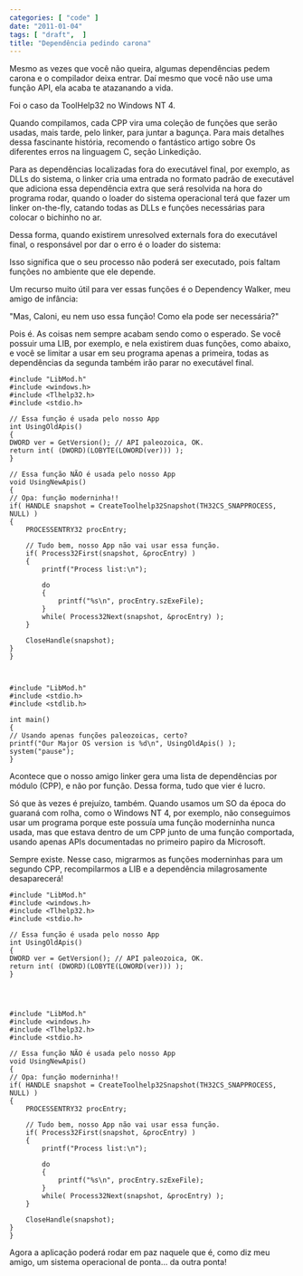```yaml
---
categories: [ "code" ]
date: "2011-01-04"
tags: [ "draft",  ]
title: "Dependência pedindo carona"
---
```

Mesmo as vezes que você não queira, algumas dependências pedem carona
e o compilador deixa entrar. Daí mesmo que você não use uma função
API, ela acaba te atazanando a vida.

Foi o caso da ToolHelp32 no Windows NT 4.

Quando compilamos, cada CPP vira uma coleção de funções que serão
usadas, mais tarde, pelo linker, para juntar a bagunça. Para mais
detalhes dessa fascinante história, recomendo o fantástico artigo
sobre Os diferentes erros na linguagem C, seção Linkedição.

Para as dependências localizadas fora do executável final, por exemplo,
as DLLs do sistema, o linker cria uma entrada no formato padrão de
executável que adiciona essa dependência extra que será resolvida na
hora do programa rodar, quando o loader do sistema operacional terá que
fazer um linker on-the-fly, catando todas as DLLs e funções necessárias
para colocar o bichinho no ar.

Dessa forma, quando existirem unresolved externals fora do executável
final, o responsável por dar o erro é o loader do sistema:

Isso significa que o seu processo não poderá ser executado, pois faltam
funções no ambiente que ele depende.

Um recurso muito útil para ver essas funções é o Dependency Walker,
meu amigo de infância:

"Mas, Caloni, eu nem uso essa função! Como ela pode ser necessária?"

Pois é. As coisas nem sempre acabam sendo como o esperado. Se você
possuir uma LIB, por exemplo, e nela existirem duas funções, como
abaixo, e você se limitar a usar em seu programa apenas a primeira, todas
as dependências da segunda também irão parar no executável final.

    #include "LibMod.h"
    #include <windows.h>
    #include <Tlhelp32.h>
    #include <stdio.h>
    
    // Essa função é usada pelo nosso App
    int UsingOldApis()
    {
	DWORD ver = GetVersion(); // API paleozoica, OK.
	return int( (DWORD)(LOBYTE(LOWORD(ver))) );
    }
    
    // Essa função NÃO é usada pelo nosso App
    void UsingNewApis()
    {
	// Opa: função moderninha!!
	if( HANDLE snapshot = CreateToolhelp32Snapshot(TH32CS_SNAPPROCESS,
	NULL) )
	{
		PROCESSENTRY32 procEntry;
    
		// Tudo bem, nosso App não vai usar essa função.
		if( Process32First(snapshot, &procEntry) )
		{
			printf("Process list:\n");
    
			do
			{
				printf("%s\n", procEntry.szExeFile);
			}
			while( Process32Next(snapshot, &procEntry) );
		}
    
		CloseHandle(snapshot);
	}
    }
     
    

    #include "LibMod.h"
    #include <stdio.h>
    #include <stdlib.h>
    
    int main()
    {
	// Usando apenas funções paleozoicas, certo?
	printf("Our Major OS version is %d\n", UsingOldApis() );
	system("pause");
    }
     
    

Acontece que o nosso amigo linker gera uma lista de dependências por
módulo (CPP), e não por função. Dessa forma, tudo que vier é lucro.

Só que às vezes é prejuízo, também. Quando usamos um SO da época
do guaraná com rolha, como o Windows NT 4, por exemplo, não conseguimos
usar um programa porque este possuía uma função moderninha nunca usada,
mas que estava dentro de um CPP junto de uma função comportada, usando
apenas APIs documentadas no primeiro papiro da Microsoft.

Sempre existe. Nesse caso, migrarmos as funções moderninhas para
um segundo CPP, recompilarmos a LIB e a dependência milagrosamente
desaparecerá!

    #include "LibMod.h"
    #include <windows.h>
    #include <Tlhelp32.h>
    #include <stdio.h>
    
    // Essa função é usada pelo nosso App
    int UsingOldApis()
    {
	DWORD ver = GetVersion(); // API paleozoica, OK.
	return int( (DWORD)(LOBYTE(LOWORD(ver))) );
    }
    
     
    

    #include "LibMod.h"
    #include <windows.h>
    #include <Tlhelp32.h>
    #include <stdio.h>
    
    // Essa função NÃO é usada pelo nosso App
    void UsingNewApis()
    {
	// Opa: função moderninha!!
	if( HANDLE snapshot = CreateToolhelp32Snapshot(TH32CS_SNAPPROCESS,
	NULL) )
	{
		PROCESSENTRY32 procEntry;
    
		// Tudo bem, nosso App não vai usar essa função.
		if( Process32First(snapshot, &procEntry) )
		{
			printf("Process list:\n");
    
			do
			{
				printf("%s\n", procEntry.szExeFile);
			}
			while( Process32Next(snapshot, &procEntry) );
		}
    
		CloseHandle(snapshot);
	}
    }
     
    

Agora a aplicação poderá rodar em paz naquele que é, como diz meu
amigo, um sistema operacional de ponta... da outra ponta!

